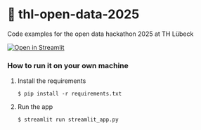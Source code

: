 # 🎈 thl-open-data-2025

Code examples for the open data hackathon 2025 at TH Lübeck

[![Open in Streamlit](https://static.streamlit.io/badges/streamlit_badge_black_white.svg)](https://thl-open-data-2025-z7gxrtyvepkb8hpzg3qckh.streamlit.app)

### How to run it on your own machine

1. Install the requirements

   ```
   $ pip install -r requirements.txt
   ```

2. Run the app

   ```
   $ streamlit run streamlit_app.py
   ```
